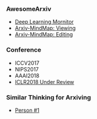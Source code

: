 
### AwesomeArxiv

- [Deep Learning Mornitor](https://deeplearn.org/)
- [Arxiv-MindMap: Viewing](https://coggle.it/diagram/59f01f3b7d5a910001222887/8e783d4c348b024a0593af57a7593d762ea2860f493fd01c9caa6cf98591d91e)
- [Arxiv-MindMap: Editing](https://coggle.it/diagram/WfAfO31akQABIiiH)


### Conference
- ICCV2017
- NIPS2017
- AAAI2018
- [ICLR2018 Under Review](http://iclr2018.mmanukyan.io/)

### Similar Thinking for Arxiving
- [Person #1](https://github.com/number9473/nn-algorithm/issues)
